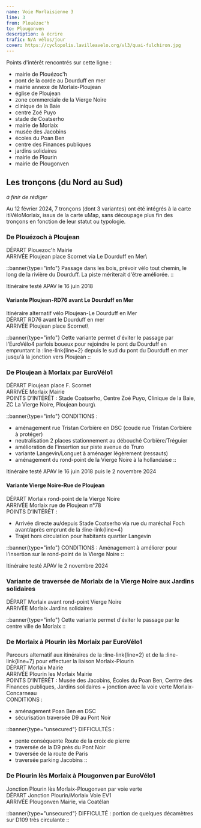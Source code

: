 ```yaml
---
name: Voie Morlaisienne 3
line: 3
from: Plouézoc'h
to: Plougonven
description: à écrire
trafic: N/A vélos/jour
cover: https://cyclopolis.lavilleavelo.org/vl3/quai-fulchiron.jpg
---
```


Points d'intérêt rencontrés sur cette ligne :
 - mairie de Plouézoc'h
 - pont de la corde au Dourduff en mer
 - mairie annexe de Morlaix-Ploujean
 - église de Ploujean
 - zone commerciale de la Vierge Noire
 - clinique de la Baie
 - centre Zoé Puyo
 - stade de Coatserho
 - mairie de Morlaix
 - musée des Jacobins
 - écoles du Poan Ben
 - centre des Finances publiques
 - jardins solidaires
 - mairie de Plourin
 - mairie de Plougonven


## Les tronçons (du Nord au Sud)

*à finir de rédiger*

Au 12 février 2024, 7 tronçons (dont 3 variantes) ont été intégrés à la carte itiVéloMorlaix, issus de la carte uMap, sans découpage plus fin des tronçons en fonction de leur statut ou typologie.


### De Plouézoch à Ploujean

DÉPART Plouezoc'h Mairie\
ARRIVÉE Ploujean place Scornet via Le Dourduff en Mer\

::banner{type="info"}
Passage dans les bois, prévoir vélo tout chemin, le long de la rivière du Dourduff. La piste mériterait d'être améliorée.
::

Itinéraire testé APAV le 16 juin 2018

#### Variante Ploujean-RD76 avant Le Dourduff en Mer

Itinéraire alternatif vélo Ploujean-Le Dourduff en Mer\
DÉPART RD76 avant le Dourduff en mer\
ARRIVÉE Ploujean place Scornet\

::banner{type="info"}
Cette variante permet d'éviter le passage par l'EuroVélo4 parfois boueux pour rejoindre le pont du Dourduff en empruntant la :line-link{line=2} depuis le sud du pont du Dourduff en mer jusqu'à la jonction vers Ploujean
::


### De Ploujean à Morlaix par EuroVélo1

DÉPART Ploujean place F. Scornet\
ARRIVÉE Morlaix Mairie\
POINTS D’INTÉRÊT : Stade Coatserho, Centre Zoé Puyo, Clinique de la Baie, ZC La Vierge Noire, Ploujean bourg\

::banner{type="info"}
CONDITIONS :
 - aménagement rue Tristan Corbière en DSC (coude rue Tristan Corbière à protéger)
 - neutralisation 2 places stationnement au débouché Corbière/Tréguier
 - amélioration de l'insertion sur piste avenue de Truro
 - variante Langevin/Longuet à aménager légèrement (ressauts)
 - aménagement du rond-point de la Vierge Noire à la hollandaise
::

Itinéraire testé APAV le 16 juin 2018 puis le 2 novembre 2024

#### Variante Vierge Noire-Rue de Ploujean

DÉPART Morlaix rond-point de la Vierge Noire\
ARRIVÉE Morlaix rue de Ploujean n°78\
POINTS D’INTÉRÊT :
 - Arrivée directe au/depuis Stade Coatserho via rue du maréchal Foch avant/après emprunt de la :line-link{line=4}
 - Trajet hors circulation pour habitants quartier Langevin

::banner{type="info"}
CONDITIONS : Aménagement à améliorer pour l'insertion sur le rond-point de la Vierge Noire
::

Itinéraire testé APAV le 2 novembre 2024


### Variante de traversée de Morlaix de la Vierge Noire aux Jardins solidaires

DÉPART Morlaix avant rond-point Vierge Noire\
ARRIVÉE Morlaix Jardins solidaires

::banner{type="info"}
Cette variante permet d'éviter le passage par le centre ville de Morlaix
::


### De Morlaix à Plourin lès Morlaix par EuroVélo1

Parcours alternatif aux itinéraires de la :line-link{line=2} et de la :line-link{line=7} pour effectuer la liaison Morlaix-Plourin\
DÉPART Morlaix Mairie\
ARRIVÉE Plourin les Morlaix Mairie\
POINTS D’INTÉRÊT : Musée des Jacobins, Écoles du Poan Ben, Centre des Finances publiques, Jardins solidaires + jonction avec la voie verte Morlaix-Concarneau\
CONDITIONS :
 - aménagement Poan Ben en DSC
 - sécurisation traversée D9 au Pont Noir

::banner{type="unsecured"}
DIFFICULTÉS :
 - pente conséquente Route de la croix de pierre
 - traversée de la D9 près du Pont Noir
 - traversée de la route de Paris
 - traversée parking Jacobins
::


### De Plourin lès Morlaix à Plougonven par EuroVélo1

Jonction Plourin lès Morlaix-Plougonven par voie verte\
DÉPART Jonction Plourin/Morlaix Voie EV1\
ARRIVÉE Plougonven Mairie, via Coatélan

::banner{type="unsecured"}
DIFFICULTÉ : portion de quelques décamètres sur D109 très circulante
::
